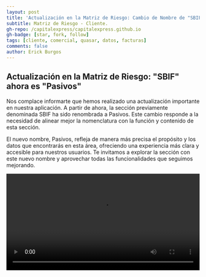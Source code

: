 ```yaml
---
layout: post
title: 'Actualización en la Matriz de Riesgo: Cambio de Nombre de "SBIF" a "Pasivos"'
subtitle: Matriz de Riesgo - Cliente.
gh-repo: /capitalexpress/capitalexpress.github.io
gh-badge: [star, fork, follow]
tags: [cliente, comercial, quasar, datos, facturas]
comments: false
author: Erick Burgos
---
```

## Actualización en la Matriz de Riesgo: "SBIF" ahora es "Pasivos"
Nos complace informarte que hemos realizado una actualización importante en nuestra aplicación. A partir de ahora, la sección previamente denominada SBIF ha sido renombrada a Pasivos. Este cambio responde a la necesidad de alinear mejor la nomenclatura con la función y contenido de esta sección.

El nuevo nombre, Pasivos, refleja de manera más precisa el propósito y los datos que encontrarás en esta área, ofreciendo una experiencia más clara y accesible para nuestros usuarios. Te invitamos a explorar la sección con este nuevo nombre y aprovechar todas las funcionalidades que seguimos mejorando.

<video width="100%"  controls autoplay loop>
  <source src="https://cdn.capitalexpress.cl/video/2025-01-07-sbif-pasivo.mp4" type="video/mp4">
</video>
